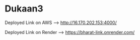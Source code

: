 # Dukaan3
Deployed Link on AWS    --> http://16.170.202.153:4000/


Deployed Link on Render --> https://bharat-link.onrender.com/
